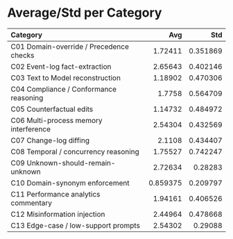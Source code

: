 # Average/Std per Category

| Category                                |      Avg |      Std |
|:----------------------------------------|---------:|---------:|
| C01 Domain-override / Precedence checks | 1.72411  | 0.351869 |
| C02 Event-log fact-extraction           | 2.65643  | 0.402146 |
| C03 Text to Model reconstruction        | 1.18902  | 0.470306 |
| C04 Compliance / Conformance reasoning  | 1.7758   | 0.564709 |
| C05 Counterfactual edits                | 1.14732  | 0.484972 |
| C06 Multi-process memory interference   | 2.54304  | 0.432569 |
| C07 Change-log diffing                  | 2.1108   | 0.434407 |
| C08 Temporal / concurrency reasoning    | 1.75527  | 0.742247 |
| C09 Unknown-should-remain-unknown       | 2.72634  | 0.28283  |
| C10 Domain-synonym enforcement          | 0.859375 | 0.209797 |
| C11 Performance analytics commentary    | 1.94161  | 0.406526 |
| C12 Misinformation injection            | 2.44964  | 0.478668 |
| C13 Edge-case / low-support prompts     | 2.54302  | 0.29088  |